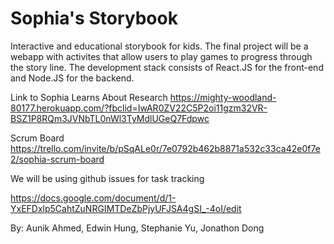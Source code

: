 # Sophia's Storybook 
Interactive and educational storybook for kids. The final project will be a webapp with activites that allow users to play games to progress through the story line. The development stack consists of React.JS for the front-end and Node.JS for the backend. 

Link to Sophia Learns About Research
https://mighty-woodland-80177.herokuapp.com/?fbclid=IwAR0ZV22C5P2oi11gzm32VR-BSZ1P8RQm3JVNbTL0nWl3TyMdlUGeQ7Fdpwc

Scrum Board
https://trello.com/invite/b/pSqALe0r/7e0792b462b8871a532c33ca42e0f7e2/sophia-scrum-board

We will be using github issues for task tracking


https://docs.google.com/document/d/1-YxEFDxlp5CahtZuNRGIMTDeZbPjyUFJSA4gSI_-4oI/edit

By: Aunik Ahmed, Edwin Hung, Stephanie Yu, Jonathon Dong
